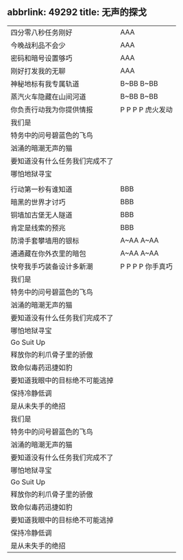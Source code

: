 abbrlink: 49292
title: 无声的探戈
---
|      |      |
|--|--|
|四分零八秒任务刚好|AAA|
|今晚战利品不会少|AAA|
|密码和暗号设置够巧|AAA|
|刚好打发我的无聊|AAA|
|神秘地标有我专属轨道|B~BB B~BB|
|蒸汽火车隐藏在山间河道|B~BB B~BB|
|你负责行动我为你提供情报|P P P P 虎火发动|
|我们是|      |
|特务中的问号碧蓝色的飞鸟|      |
|汹涌的暗潮无声的猫|      |
|要知道没有什么任务我们完成不了|      |
|哪怕地狱寻宝|      |
|      |      |
|行动第一秒有谁知道|BBB|
|暗黑的世界才讨巧|BBB|
|铜墙加古堡无人隧道|BBB|
|肯定是线索的预兆|BBB|
|防滑手套攀墙用的银标|A~AA A~AA|
|通通藏在你外衣里的暗包|A~AA A~AA|
|快夸我手巧装备设计多新潮|P P P P 你手真巧|
|我们是|      |
|特务中的问号碧蓝色的飞鸟|      |
|汹涌的暗潮无声的猫|      |
|要知道没有什么任务我们完成不了|      |
|哪怕地狱寻宝|      |
|Go Suit Up|      |
|释放你的利爪骨子里的骄傲|      |
|致命似毒药迅捷如豹|      |
|要知道我眼中的目标绝不可能逃掉|      |
|保持冷静低调|      |
|是从未失手的绝招|      |
|我们是|      |
|特务中的问号碧蓝色的飞鸟|      |
|汹涌的暗潮无声的猫|      |
|要知道没有什么任务我们完成不了|      |
|哪怕地狱寻宝|      |
|Go Suit Up|      |
|释放你的利爪骨子里的骄傲|      |
|致命似毒药迅捷如豹|      |
|要知道我眼中的目标绝不可能逃掉|      |
|保持冷静低调|      |
|是从未失手的绝招|      |